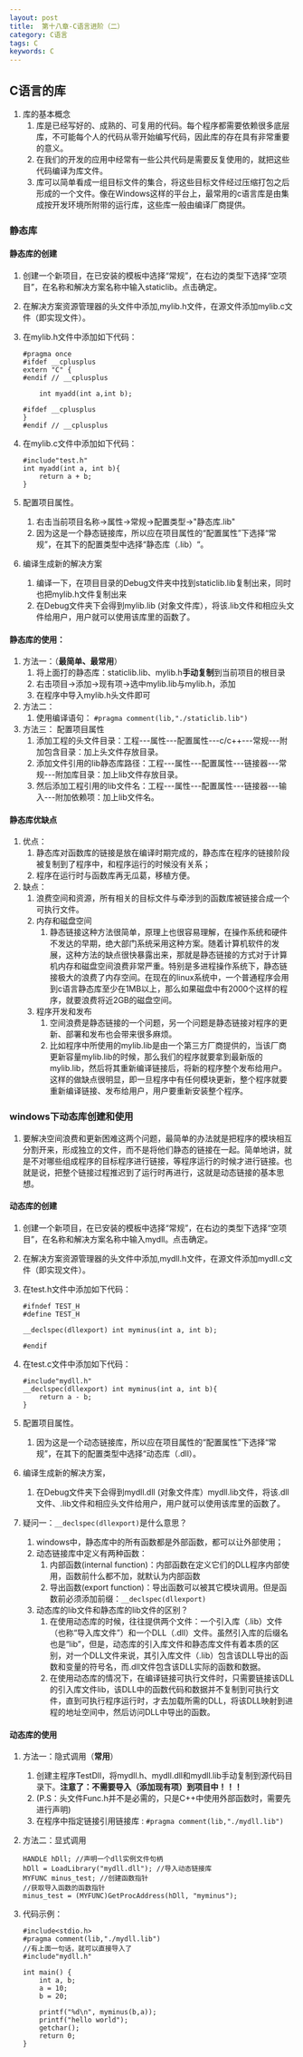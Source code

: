 ```yaml
---
layout: post
title:  第十八章-C语言进阶（二）
category: C语言
tags: C
keywords: C
--- 
```


## C语言的库
1. 库的基本概念
    1. 库是已经写好的、成熟的、可复用的代码。每个程序都需要依赖很多底层库，不可能每个人的代码从零开始编写代码，因此库的存在具有非常重要的意义。
    2. 在我们的开发的应用中经常有一些公共代码是需要反复使用的，就把这些代码编译为库文件。
    3. 库可以简单看成一组目标文件的集合，将这些目标文件经过压缩打包之后形成的一个文件。像在Windows这样的平台上，最常用的c语言库是由集成按开发环境所附带的运行库，这些库一般由编译厂商提供。
    
###  静态库

#### 静态库的创建
1. 创建一个新项目，在已安装的模板中选择“常规”，在右边的类型下选择“空项目”，在名称和解决方案名称中输入staticlib。点击确定。
2. 在解决方案资源管理器的头文件中添加,mylib.h文件，在源文件添加mylib.c文件（即实现文件）。
3. 在mylib.h文件中添加如下代码：
    
    ```
    #pragma once
    #ifdef __cplusplus
    extern "C" {
    #endif // __cplusplus
    
    	int myadd(int a,int b);
    
    #ifdef __cplusplus
    }
    #endif // __cplusplus
    ```
4. 在mylib.c文件中添加如下代码：
    
    ```
    #include"test.h"
    int myadd(int a, int b){
        return a + b;
    }
    ```
5. 配置项目属性。
    1. 右击当前项目名称->属性->常规->配置类型->"静态库.lib"
    2. 因为这是一个静态链接库，所以应在项目属性的“配置属性”下选择“常规”，在其下的配置类型中选择“静态库（.lib）“。
6. 编译生成新的解决方案
    1. 编译一下，在项目目录的Debug文件夹中找到staticlib.lib复制出来，同时也把mylib.h文件复制出来
    1. 在Debug文件夹下会得到mylib.lib (对象文件库），将该.lib文件和相应头文件给用户，用户就可以使用该库里的函数了。
    
    
#### 静态库的使用：
1. 方法一：（**最简单、最常用**）
    1. 将上面打的静态库：staticlib.lib、mylib.h**手动复制**到当前项目的根目录
    2. 右击项目->添加->现有项->选中mylib.lib与mylib.h，添加
    3. 在程序中导入mylib.h头文件即可
2. 方法二：
    1. 使用编译语句： `#pragma comment(lib,"./staticlib.lib")`
3. 方法三： 配置项目属性
    1. 添加工程的头文件目录：工程---属性---配置属性---c/c++---常规---附加包含目录：加上头文件存放目录。
    2. 添加文件引用的lib静态库路径：工程---属性---配置属性---链接器---常规---附加库目录：加上lib文件存放目录。
    3. 然后添加工程引用的lib文件名：工程---属性---配置属性---链接器---输入---附加依赖项：加上lib文件名。

    
#### 静态库优缺点
1. 优点：
    1. 静态库对函数库的链接是放在编译时期完成的，静态库在程序的链接阶段被复制到了程序中，和程序运行的时候没有关系；
    2. 程序在运行时与函数库再无瓜葛，移植方便。
2. 缺点：
    1. 浪费空间和资源，所有相关的目标文件与牵涉到的函数库被链接合成一个可执行文件。
    2. 内存和磁盘空间
        1. 静态链接这种方法很简单，原理上也很容易理解，在操作系统和硬件不发达的早期，绝大部门系统采用这种方案。随着计算机软件的发展，这种方法的缺点很快暴露出来，那就是静态链接的方式对于计算机内存和磁盘空间浪费非常严重。特别是多进程操作系统下，静态链接极大的浪费了内存空间。在现在的linux系统中，一个普通程序会用到c语言静态库至少在1MB以上，那么如果磁盘中有2000个这样的程序，就要浪费将近2GB的磁盘空间。
    3. 程序开发和发布
        1. 空间浪费是静态链接的一个问题，另一个问题是静态链接对程序的更新、部署和发布也会带来很多麻烦。
        2. 比如程序中所使用的mylib.lib是由一个第三方厂商提供的，当该厂商更新容量mylib.lib的时候，那么我们的程序就要拿到最新版的mylib.lib，然后将其重新编译链接后，将新的程序整个发布给用户。这样的做缺点很明显，即一旦程序中有任何模块更新，整个程序就要重新编译链接、发布给用户，用户要重新安装整个程序。

###  windows下动态库创建和使用
1. 要解决空间浪费和更新困难这两个问题，最简单的办法就是把程序的模块相互分割开来，形成独立的文件，而不是将他们静态的链接在一起。简单地讲，就是不对哪些组成程序的目标程序进行链接，等程序运行的时候才进行链接。也就是说，把整个链接过程推迟到了运行时再进行，这就是动态链接的基本思想。

#### 动态库的创建
1. 创建一个新项目，在已安装的模板中选择“常规”，在右边的类型下选择“空项目”，在名称和解决方案名称中输入mydll。点击确定。
2. 在解决方案资源管理器的头文件中添加,mydll.h文件，在源文件添加mydll.c文件（即实现文件）。
3. 在test.h文件中添加如下代码：
    
    ```
    #ifndef TEST_H
    #define TEST_H
    
    __declspec(dllexport) int myminus(int a, int b);
    
    #endif
    ```
4. 在test.c文件中添加如下代码：
    
    ```
    #include"mydll.h"
    __declspec(dllexport) int myminus(int a, int b){
    	return a - b;
    }
    ```
5. 配置项目属性。
    1. 因为这是一个动态链接库，所以应在项目属性的“配置属性”下选择“常规”，在其下的配置类型中选择“动态库（.dll）。
6. 编译生成新的解决方案，
    1. 在Debug文件夹下会得到mydll.dll (对象文件库）mydll.lib文件，将该.dll文件、.lib文件和相应头文件给用户，用户就可以使用该库里的函数了。
7. 疑问一：`__declspec(dllexport)`是什么意思？
    1. windows中，静态库中的所有函数都是外部函数，都可以让外部使用；
    1. 动态链接库中定义有两种函数：
        1. 内部函数(internal  function)：内部函数在定义它们的DLL程序内部使用，函数前什么都不加，就默认为内部函数
        2. 导出函数(export  function)：导出函数可以被其它模块调用。但是函数前必须添加前缀：`__declspec(dllexport)`
    2. 动态库的lib文件和静态库的lib文件的区别？
        1. 在使用动态库的时候，往往提供两个文件：一个引入库（.lib）文件（也称“导入库文件”）和一个DLL（.dll）文件。虽然引入库的后缀名也是“lib”，但是，动态库的引入库文件和静态库文件有着本质的区别，对一个DLL文件来说，其引入库文件（.lib）包含该DLL导出的函数和变量的符号名，而.dll文件包含该DLL实际的函数和数据。
        2. 在使用动态库的情况下，在编译链接可执行文件时，只需要链接该DLL的引入库文件lib，该DLL中的函数代码和数据并不复制到可执行文件，直到可执行程序运行时，才去加载所需的DLL，将该DLL映射到进程的地址空间中，然后访问DLL中导出的函数。

#### 动态库的使用
1. 方法一：隐式调用（**常用**）
    1. 创建主程序TestDll，将mydll.h、mydll.dll和mydll.lib手动复制到源代码目录下。**注意了：不需要导入（添加现有项）到项目中！！！**
    2. (P.S：头文件Func.h并不是必需的，只是C++中使用外部函数时，需要先进行声明)
    3. 在程序中指定链接引用链接库 : `#pragma comment(lib,"./mydll.lib")`
2. 方法二：显式调用
    
    ```
    HANDLE hDll; //声明一个dll实例文件句柄
    hDll = LoadLibrary("mydll.dll"); //导入动态链接库
    MYFUNC minus_test; //创建函数指针
    //获取导入函数的函数指针
    minus_test = (MYFUNC)GetProcAddress(hDll, "myminus");
    ```
3. 代码示例：
    
    ```
    #include<stdio.h>
    #pragma comment(lib,"./mydll.lib")
    //有上面一句话，就可以直接导入了
    #include"mydll.h"
    
    int main() {
    	int a, b;
    	a = 10;
    	b = 20;
    
    	printf("%d\n", myminus(b,a));
    	printf("hello world");
    	getchar();
    	return 0;
    }
    ```

